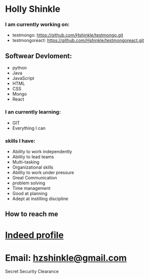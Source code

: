 # Holly Shinkle
### I am currently working on:
- testmongo: https://github.com/Hshinkle/testmongo.git
- testmongoreact: https://github.com/Hshinkle/testmongoreact.git
## Softwear Devloment:
- python
- Java
- JavaScript
- HTML
- CSS
- Mongo
- React
### I an currently learning:
- GIT
- Everything I can
### skills I have:
- Ability to work independently
- Ability to lead teams
- Multi-tasking
- Organizational skills
- Ability to work under pressure
- Great Communication
- problem solving
- Time management 
- Good at planning 
- Adept at instilling discipline
## How to reach me
# [Indeed profile] 
[Indeed profile]:https://my.indeed.com/p/hollys-jyicg0o
# Email: hzshinkle@gmail.com
Secret Security Clearance
